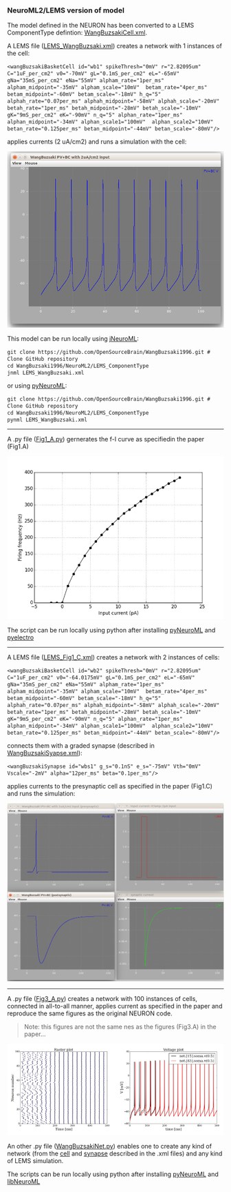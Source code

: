 ### NeuroML2/LEMS version of model 

The model defined in the NEURON has been converted to a LEMS ComponentType defintion: [WangBuzsakiCell.xml](https://github.com/OpenSourceBrain/WangBuzsaki1996/blob/master/NeuroML2/LEMS_ComponentType/WangBuzsakiCell.xml).

A LEMS file ([LEMS_WangBuzsaki.xml](https://github.com/OpenSourceBrain/WangBuzsaki1996/blob/master/NeuroML2/LEMS_ComponentType/LEMS_WangBuzsaki.xml)) creates a network with 1 instances of the cell:

    <wangBuzsakiBasketCell id="wb1" spikeThresh="0mV" r="2.82095um" C="1uF_per_cm2" v0="-70mV" gL="0.1mS_per_cm2" eL="-65mV" gNa="35mS_per_cm2" eNa="55mV" alpham_rate="1per_ms" alpham_midpoint="-35mV" alpham_scale="10mV"  betam_rate="4per_ms" betam_midpoint="-60mV" betam_scale="-18mV" h_q="5" alphah_rate="0.07per_ms" alphah_midpoint="-58mV" alphah_scale="-20mV" betah_rate="1per_ms" betah_midpoint="-28mV" betah_scale="-10mV"  gK="9mS_per_cm2" eK="-90mV" n_q="5" alphan_rate="1per_ms" alphan_midpoint="-34mV" alphan_scale1="100mV"  alphan_scale2="10mV" betan_rate="0.125per_ms" betan_midpoint="-44mV" betan_scale="-80mV"/>
                            
applies currents (2 uA/cm2) and runs a simulation with the cell:
  
![](https://raw.githubusercontent.com/OpenSourceBrain/WangBuzsaki1996/master/NeuroML2/LEMS_ComponentType/wangbuzsaki.png)
  
This model can be run locally using [jNeuroML](https://github.com/NeuroML/jNeuroML):
  
    git clone https://github.com/OpenSourceBrain/WangBuzsaki1996.git # Clone GitHub repository
    cd WangBuzsaki1996/NeuroML2/LEMS_ComponentType
    jnml LEMS_WangBuzsaki.xml
    
or using [pyNeuroML](https://github.com/NeuroML/pyNeuroML):
  
    git clone https://github.com/OpenSourceBrain/WangBuzsaki1996.git # Clone GitHub repository
    cd WangBuzsaki1996/NeuroML2/LEMS_ComponentType
    pynml LEMS_WangBuzsaki.xml

--------------------------------------------------------------------------------------------------------------

A .py file ([Fig1_A.py](https://github.com/OpenSourceBrain/WangBuzsaki1996/blob/master/NeuroML2/LEMS_ComponentType/Fig1_A.py)) gernerates the f-I curve as specifiedin the paper (Fig1.A)

![](https://raw.githubusercontent.com/OpenSourceBrain/WangBuzsaki1996/master/NeuroML2/LEMS_ComponentType/f-I_cure.png)

The script can be run locally using python after installing [pyNeuroML](https://github.com/NeuroML/pyNeuroML) and [pyelectro](https://github.com/NeuralEnsemble/pyelectro)
  
--------------------------------------------------------------------------------------------------------------

A LEMS file ([LEMS_Fig1_C.xml](https://github.com/OpenSourceBrain/WangBuzsaki1996/blob/master/NeuroML2/LEMS_ComponentType/LEMS_Fig1_C.xml)) creates a network with 2 instances of cells:

    <wangBuzsakiBasketCell id="wb2" spikeThresh="0mV" r="2.82095um" C="1uF_per_cm2" v0="-64.0175mV" gL="0.1mS_per_cm2" eL="-65mV" gNa="35mS_per_cm2" eNa="55mV" alpham_rate="1per_ms" alpham_midpoint="-35mV" alpham_scale="10mV"  betam_rate="4per_ms" betam_midpoint="-60mV" betam_scale="-18mV" h_q="5" alphah_rate="0.07per_ms" alphah_midpoint="-58mV" alphah_scale="-20mV" betah_rate="1per_ms" betah_midpoint="-28mV" betah_scale="-10mV"  gK="9mS_per_cm2" eK="-90mV" n_q="5" alphan_rate="1per_ms" alphan_midpoint="-34mV" alphan_scale1="100mV"  alphan_scale2="10mV" betan_rate="0.125per_ms" betan_midpoint="-44mV" betan_scale="-80mV"/>

connects them with a graded synapse (described in [WangBuzsakiSyapse.xml](https://github.com/OpenSourceBrain/WangBuzsaki1996/blob/master/NeuroML2/LEMS_ComponentType/WangBuzsakiSynapse.xml)):

    <wangBuzsakiSynapse id="wbs1" g_s="0.1nS" e_s="-75mV" Vth="0mV" Vscale="-2mV" alpha="12per_ms" beta="0.1per_ms"/>

applies currents to the presynaptic cell as specified in the paper (Fig1.C) and runs the simulation:

![](https://raw.githubusercontent.com/OpenSourceBrain/WangBuzsaki1996/master/NeuroML2/LEMS_ComponentType/wangbuzsakisynapse.png)

--------------------------------------------------------------------------------------------------------------

A .py file ([Fig3_A.py](https://github.com/OpenSourceBrain/WangBuzsaki1996/blob/master/NeuroML2/LEMS_ComponentType/Fig3_A.py)) creates a network with 100 instances of cells, connected in all-to-all manner, applies current as specified in the paper and reproduce the same figures as the original NEURON code.
> Note: this figures are not the same nes as the figures (Fig3.A) in the paper...

![](https://raw.githubusercontent.com/OpenSourceBrain/WangBuzsaki1996/master/NeuroML2/LEMS_ComponentType/wangbuzsakinetwork.png)

An other .py file ([WangBuzsakiNet.py](https://github.com/OpenSourceBrain/WangBuzsaki1996/blob/master/NeuroML2/LEMS_ComponentType/WangBuzsakiNet.py)) enables one to create any kind of network (from the [cell](https://github.com/OpenSourceBrain/WangBuzsaki1996/blob/master/NeuroML2/LEMS_ComponentType/WangBuzsakiCell.xml) and [synapse](https://github.com/OpenSourceBrain/WangBuzsaki1996/blob/master/NeuroML2/LEMS_ComponentType/WangBuzsakiSynapse.xml) described in the .xml files) and any kind of LEMS simulation.

The scripts can be run locally using python after installing [pyNeuroML](https://github.com/NeuroML/pyNeuroML) and [libNeuroML](https://github.com/NeuralEnsemble/libNeuroML)







